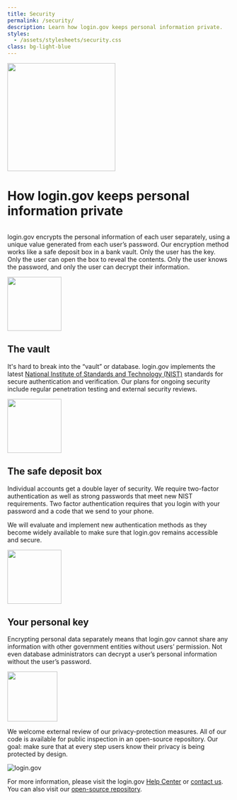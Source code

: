 ```yaml
---
title: Security
permalink: /security/
description: Learn how login.gov keeps personal information private.
styles:
  - /assets/stylesheets/security.css
class: bg-light-blue
---
```


<div class="bg-navy">
  <div class="container cntnr-wide px2 py5">
    <img alt="" width="244" class="mt1 mx4 right md-show" src="{{ '/assets/img/vault-door.svg' | prepend: site.baseurl }}">
    <h1 class="mt0 mb1 white">
      How login.gov keeps personal information private
    </h1><img alt="" class="mb3" src="{{ '/assets/img/hr-red-3.svg' | relative_url }}">
    <p class="overflow-hidden white fs-20p serif">
      login.gov encrypts the personal information of each user separately, using a unique value generated from each user’s password. Our encryption method works like a safe deposit box in a bank vault. Only the user has the key. Only the user can open the box to reveal the contents. Only the user knows the password, and only the user can decrypt their information.
    </p>
  </div>
</div>

<div class="bg-white">
  <div class="container cntnr-wide px2 pt4 pb2">
    <div class="clearfix mxn2">
      <div class="col sm-col-4 px2 mb3">
        <img src="{{ site.baseurl }}/assets/img/vault.svg" alt="" width="122">
        <h2 class="mt2 mb2 pb2 blue border-bottom border-light-blue">The vault</h2>
        <p>It's hard to break into the “vault” or database. login.gov implements the latest <a href="https://www.nist.gov/" target="_blank">National Institute of Standards and Technology (NIST)</a> standards for secure authentication and verification. Our plans for ongoing security include regular penetration testing and external security reviews.</p> 
      </div>
      <div class="col sm-col-4 px2 mb3">
        <img src="{{ site.baseurl }}/assets/img/safe-deposit.svg" alt="" width="122">
        <h2 class="mt2 mb2 pb2 blue border-bottom border-light-blue">The safe deposit box</h2>
        <p>Individual accounts get a double layer of security. We require two-factor authentication as well as strong passwords that meet new NIST requirements. Two factor authentication requires that you login with your password and a code that we send to your phone.</p>
        <p>We will evaluate and implement new authentication methods as they become widely available to make sure that login.gov remains accessible and secure.</p>
      </div>
      <div class="col sm-col-4 px2 mb3">
        <img src="{{ site.baseurl }}/assets/img/key.svg" alt="" width="122">
        <h2 class="mt2 mb2 pb2 blue border-bottom border-light-blue">Your personal key</h2>
        <p>Encrypting personal data separately means that login.gov cannot share any information with other government entities without users’ permission. Not even database administrators can decrypt a user’s personal information without the user’s password.</p>
      </div>
    </div>
  </div>
</div>

<footer>
  <div class="container cntnr-wide serif h5">
    <div class="clearfix mxn1">
      <div class="col sm-col-12 my3">
        <img class="col sm-col-2 py1 pl3" src="{{ site.baseurl }}/assets/img/code.svg" alt="" width="113"/>
        <p class="col sm-col-6 px3 regular py1 m0">We welcome external review of our privacy-protection measures. All of our code is available for public inspection in an open-source repository. Our goal: make sure that at every step users know their privacy is being protected by design.</p>
        <div class="col sm-col-4 px2 py1 vt-dot-border">
          <div class="ml2">
            <div class='sm-show'>
              <img class="col col-6 mb1" src="{{ site.baseurl }}/assets/img/logo.svg" alt="login.gov">
            </div>
            <p class="col col-12">For more information, please visit the login.gov <a href="{{site.baseurl}}/help">Help Center</a> or <a href="{{site.baseurl}}/contact">contact us</a>. You can also visit our <a target="_blank" href="https://github.com/18F/identity-idp">open-source repository</a>.</p>
          </div>
        </div>
      </div>
    </div>
  </div>
</footer>
